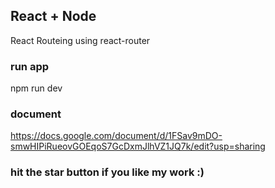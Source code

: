 ## React + Node 

React Routeing using react-router 

### run app 
npm run dev 

### document 

https://docs.google.com/document/d/1FSav9mDO-smwHIPiRueovGOEqoS7GcDxmJlhVZ1JQ7k/edit?usp=sharing



### hit the star button if you like my work :)
